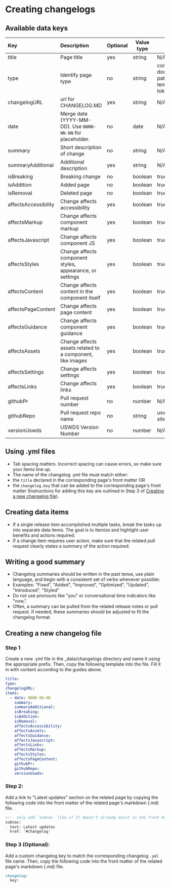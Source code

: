 # Creating changelogs

## Available data keys
| Key                  | Description                                                | Optional | Value type | Standard values                                             | Displayed |
| :------------------- | :--------------------------------------------------------- | -------- | ---------- | ----------------------------------------------------------- | --------- |
| title                | Page title                                                 | yes      | string     | N/A                                                         | No        |
| type                 | Identify page type                                         | no       | string     | component, documentation, pattern, template, token, utility | No        |
| changelogURL         | url for CHANGELOG.MD                                       | yes      | string     | N/A                                                         | yes       |
| date                 | Merge date (YYYY-MM-DD). Use `NNNN-NN-NN` for placeholder. | no       | date       | N/A                                                         | yes       |
| summary              | Short description of change                                | no       | string     | N/A                                                         | yes       |
| summaryAdditional    | Additional description                                     | yes      | string     | N/A                                                         | yes       |
| isBreaking           | Breaking change                                            | no       | boolean    | true, false                                                 | yes       |
| isAddition           | Added page                                                 | no       | boolean    | true, false                                                 | yes       |
| isRemoval            | Deleted page                                               | no       | boolean    | true, false                                                 | yes       |
| affectsAccessibility | Change affects accessibility                               | yes      | boolean    | true, false                                                 | yes       |
| affectsMarkup        | Change affects component markup                            | yes      | boolean    | true, false                                                 | yes       |
| affectsJavascript    | Change affects component JS                                | yes      | boolean    | true, false                                                 | yes       |
| affectsStyles        | Change affects component styles, appearance, or settings   | yes      | boolean    | true, false                                                 | yes       |
| affectsContent       | Change affects content in the component itself             | yes      | boolean    | true, false                                                 | yes       |
| affectsPageContent   | Change affects page content                                | yes      | boolean    | true, false                                                 | yes       |
| affectsGuidance      | Change affects component guidance                          | yes      | boolean    | true, false                                                 | yes       |
| affectsAssets        | Change affects assets related to a component, like images  | yes      | boolean    | true, false                                                 | yes       |
| affectsSettings      | Change affects settings                                    | yes      | boolean    | true, false                                                 | yes       |
| affectsLinks         | Change affects links                                       | yes      | boolean    | true, false                                                 | yes       |
| githubPr             | Pull request number                                        | no       | number     | N/A                                                         | yes       |
| githubRepo           | Pull request repo name                                     | no       | string     | uswds, uswds-site                                           | yes       |
| versionUswds         | USWDS Version Number                                       | no       | number     | N/A                                                         | yes       |

## Using .yml files
 - Tab spacing matters. Incorrect spacing can cause errors, so make sure your items line up.
 - The name of the changelog .yml file must match either:
 - the `title` declared in the corresponding page's front matter OR
 - the `changelog.key` that can be added to the corresponding page's front matter (Instructions for adding this key are outlined in Step 3 of [Creating a new changelog file](#creating-a-new-changelog-file)).

## Creating data items
 - If a single release item accomplished multiple tasks, break the tasks up into separate data items. The goal is to itemize and highlight user benefits and actions required.
 - If a change item requires user action, make sure that the related pull request clearly states a summary of the action required.

## Writing a good summary
 - Changelog summaries should be written in the past tense, use plain language, and begin with a consistent set of verbs whenever possible:
 - Examples: "Fixed", "Added", "Improved", "Optimized", "Updated", "Introduced", "Styled"
 - Do not use pronouns like "you" or conversational time indicators like "now,".
 - Often, a summary can be pulled from the related release notes or pull request. If needed, these summaries should be adjusted to fit the changelog format.

## Creating a new changelog file
### Step 1
Create a new .yml file in the _data/changelogs directory and name it using the appropriate prefix. Then, copy the following template into the file. Fill it in with content according to the guides above.

```yaml
title:
type:
changelogURL:
items:
  - date: NNNN-NN-NN
    summary:
    summaryAdditional:
    isBreaking:
    isAddition:
    isRemoval:
    affectsAccessibility:
    affectsAssets:
    affectsGuidance:
    affectsJavascript:
    affectsLinks:
    affectsMarkup:
    affectsStyles:
    affectsPageContent:
    githubPr:
    githubRepo:
    versionUswds:
```

### Step 2:
Add a link to "Latest updates" section on the related page by copying the following code into the front matter of the related page's markdown (.md) file.

```markdown
<!-- only add `subnav` line if it doesn't already exist in the front matter. -->
subnav:
- text: Latest updates
  href: '#changelog'
```

### Step 3 (Optional):
Add a custom changelog key to match the corresponding changelog `.yml` file name. Then, copy the following code into the front matter of the related page's markdown (.md) file.

```markdown
changelog:
  key:
```
